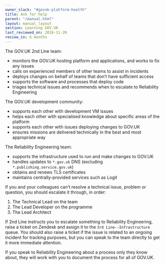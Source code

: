 ```yaml
---
owner_slack: "#govuk-platform-health"
title: Ask for help
parent: "/manual.html"
layout: manual_layout
section: Learning GOV.UK
last_reviewed_on: 2018-11-20
review_in: 6 months
---
```


The GOV.UK 2nd Line team:

- monitors the GOV.UK hosting platform and applications, and works to fix any issues
- calls on experienced members of other teams to assist in incidents
- deploys changes on behalf of teams that don’t have sufficient access
- supports the software and processes that deploy code
- triages technical issues and recommends when to escalate to Reliability Engineering

The GOV.UK development community:

- supports each other with development VM issues
- helps each other with specialised knowledge about specific areas of the platform
- supports each other with issues deploying changes to GOV.UK
- ensures missions are delivered technically in the best and most appropriate way

The Reliability Engineering team:

- supports the infrastructure used to run and make changes to GOV.UK
- handles updates to `*.gov.uk` DNS (excluding `*.publishing.service.gov.uk`)
- obtains and renews TLS certificates
- maintains centrally-provided services such as Logit

If you and your colleagues can’t resolve a technical issue, problem or question, you should escalate it through, in order:

1. The Technical Lead on the team
2. The Lead Developer on the programme
3. The Lead Architect

If 2nd Line instructs you to escalate something to Reliability Engineering, raise a ticket on Zendesk and assign it to the `3rd Line--Infrastructure` queue. You should also raise a ticket if the issue is related to an ongoing incident for tracking purposes, but you can speak to the team directly to get it more immediate attention.

If you speak to Reliability Engineering about a process only they know about, they will work with you to document the process for all of GOV.UK.
